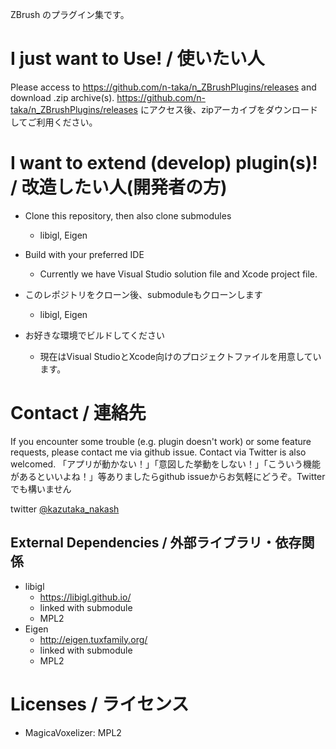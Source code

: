 ZBrush のプラグイン集です。

# I just want to Use! / 使いたい人
Please access to https://github.com/n-taka/n_ZBrushPlugins/releases and download .zip archive(s).
https://github.com/n-taka/n_ZBrushPlugins/releases にアクセス後、zipアーカイブをダウンロードしてご利用ください。

# I want to extend (develop) plugin(s)! / 改造したい人(開発者の方)
* Clone this repository, then also clone submodules
  * libigl, Eigen
* Build with your preferred IDE
  * Currently we have Visual Studio solution file and Xcode project file.

* このレポジトリをクローン後、submoduleもクローンします
  * libigl, Eigen
* お好きな環境でビルドしてください
  * 現在はVisual StudioとXcode向けのプロジェクトファイルを用意しています。

# Contact / 連絡先
If you encounter some trouble (e.g. plugin doesn't work) or some feature requests, please contact me via github issue. Contact via Twitter is also welcomed.
「アプリが動かない！」「意図した挙動をしない！」「こういう機能があるといいよね！」等ありましたらgithub issueからお気軽にどうぞ。Twitterでも構いません

twitter [@kazutaka_nakash](https://twitter.com/kazutaka_nakash)

## External Dependencies / 外部ライブラリ・依存関係
* libigl
  * https://libigl.github.io/
  * linked with submodule
  * MPL2
* Eigen
  * http://eigen.tuxfamily.org/
  * linked with submodule
  * MPL2
  
# Licenses / ライセンス
* MagicaVoxelizer: MPL2
